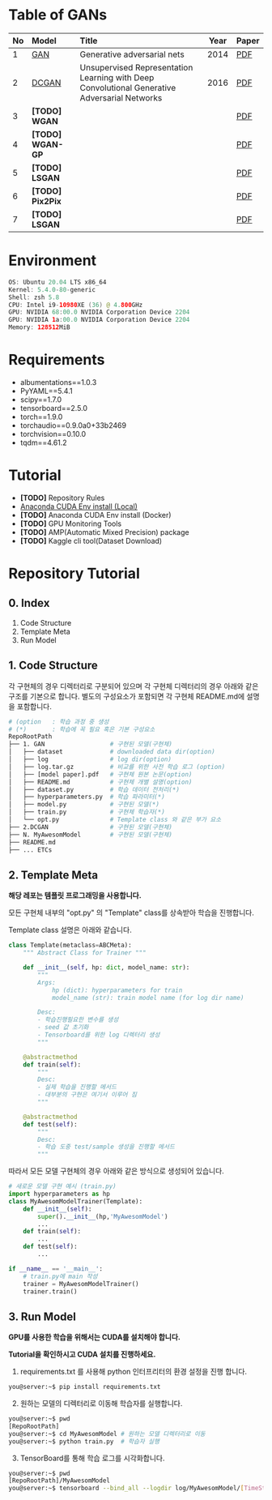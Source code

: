 # **Table of GANs**
| No   | Model                         | Title                                                                                        | Year | Paper                                                                                                                                        |
| :--- | :---------------------------- | :------------------------------------------------------------------------------------------- | ---- | -------------------------------------------------------------------------------------------------------------------------------------------- |
| 1    | [GAN](./1.GAN/src/README.pdf) | Generative adversarial nets                                                                  | 2014 | [PDF](./1.GAN/src/NIPS-2014-generative-adversarial-nets-Paper.pdf)                                                                           |
| 2    | [DCGAN](./2.DCGAN/README.md)  | Unsupervised Representation Learning with Deep Convolutional Generative Adversarial Networks | 2016 | [PDF](./2.DCGAN/src/DCGAN(UNSUPERVISED%20REPRESENTATION%20LEARNING%20WITH%20DEEP%20CONVOLUTIONAL%20GENERATIVE%20ADVERSARIAL%20NETWORKS).pdf) |
| 3    | **[TODO]** **WGAN**           |                                                                                              |      | [PDF]()                                                                                                                                      |
| 4    | **[TODO]** **WGAN-GP**        |                                                                                              |      | [PDF]()                                                                                                                                      |
| 5    | **[TODO]** **LSGAN**          |                                                                                              |      | [PDF]()                                                                                                                                      |
| 6    | **[TODO]** **Pix2Pix**        |                                                                                              |      | [PDF]()                                                                                                                                      |
| 7    | **[TODO]** **LSGAN**          |                                                                                              |      | [PDF]()                                                                                                                                      |
<!-- 3. (Wasserstein GAN), 2017, Paper
4. **[TODO]** **WGAN-GP**(WGAN gradient penalty), 2017, Paper
5. **[TODO]** **LSGAN**(Least Square GAN), 2016, Paper
6. **[TODO]** **Pix2Pix**, 2018, Paper
7. TO BE CONTINUED ... -->

# **Environment**
```swift
OS: Ubuntu 20.04 LTS x86_64 
Kernel: 5.4.0-80-generic 
Shell: zsh 5.8 
CPU: Intel i9-10980XE (36) @ 4.800GHz 
GPU: NVIDIA 68:00.0 NVIDIA Corporation Device 2204 
GPU: NVIDIA 1a:00.0 NVIDIA Corporation Device 2204 
Memory: 128512MiB 
```
# **Requirements**
- albumentations==1.0.3 
- PyYAML==5.4.1
- scipy==1.7.0
- tensorboard==2.5.0
- torch==1.9.0 
- torchaudio==0.9.0a0+33b2469
- torchvision==0.10.0
- tqdm==4.61.2

# **Tutorial**

- **[TODO]** Repository Rules
- [Anaconda CUDA Env install (Local)](Tutorial/Anaconda%20CUDA%20Env%20install(local).md)
- **[TODO]** Anaconda CUDA Env install (Docker)
- **[TODO]** GPU Monitoring Tools
- **[TODO]** AMP(Automatic Mixed Precision) package
- **[TODO]** Kaggle cli tool(Dataset Download)

# Repository Tutorial

## 0. Index

1. Code Structure
2. Template Meta
3. Run Model

## 1. Code Structure

각 구현체의 경우 디렉터리로 구분되어 있으며 각 구현체 디렉터리의 경우 아래와 같은 구조를 기본으로 합니다. 별도의 구성요소가 포함되면 각 구현체 README.md에 설명을 포함합니다.

```bash
# (option   : 학습 과정 중 생성
# (*)       : 학습에 꼭 필요 혹은 기본 구성요소
RepoRootPath
├── 1. GAN                  # 구현된 모델(구현체)
│   ├── dataset             # downloaded data dir(option)
│   ├── log                 # log dir(option)
│   ├── log.tar.gz          # 비교를 위한 사전 학습 로그 (option)
│   ├── [model paper].pdf   # 구현체 원본 논문(option)
│   ├── README.md           # 구현체 개별 설명(option)
│   ├── dataset.py          # 학습 데이터 전처리(*)
│   ├── hyperparameters.py  # 학습 파라미터(*)
│   ├── model.py            # 구현된 모델(*)
│   ├── train.py            # 구현체 학습자(*)
│   └── opt.py              # Template class 와 같은 부가 요소
├── 2.DCGAN                 # 구현된 모델(구현체)
├── N. MyAwesomModel        # 구현된 모델(구현체)
├── README.md
├── ... ETCs
```

## 2. Template Meta

**해당 레포는 템플릿 프로그래밍을 사용합니다.**

모든 구현체 내부의 "opt.py" 의 "Template" class를 상속받아 학습을 진행합니다.

Template class 설명은 아래와 같습니다.

```python
class Template(metaclass=ABCMeta):
    """ Abstract Class for Trainer """

    def __init__(self, hp: dict, model_name: str):
        """
        Args:
            hp (dict): hyperparameters for train
            model_name (str): train model name (for log dir name)

        Desc:
        - 학습진행필요한 변수를 생성
        - seed 값 초기화
        - Tensorboard를 위한 log 디렉터리 생성
        """

    @abstractmethod
    def train(self):
        """
        Desc:
        - 실제 학습을 진행할 메서드
        - 대부분의 구현은 여기서 이루어 짐
        """

    @abstractmethod
    def test(self):
        """
        Desc:
        - 학습 도중 test/sample 생성을 진행할 메서드
        """
```

따라서 모든 모델 구현체의 경우 아래와 같은 방식으로 생성되어 있습니다.

```python
# 새로운 모델 구현 예시 (train.py)
import hyperparameters as hp
class MyAwesomModelTrainer(Template):
    def __init__(self):
        super().__init__(hp,'MyAwesomModel')
        ...
    def train(self):
        ...
    def test(self):
        ...

if __name__ == '__main__':
    # train.py에 main 작성
    trainer = MyAwesomModelTrainer()
    trainer.train()
```


## 3. Run Model

**GPU를 사용한 학습을 위해서는 CUDA를 설치해야 합니다.**

**Tutorial을 확인하시고 CUDA 설치를 진행하세요.**

1. requirements.txt 를 사용해 python 인터프리터의 환경 설정을 진행 합니다.

```bash
you@server:~$ pip install requirements.txt
```

2. 원하는 모델의 디렉터리로 이동해 학습자를 실행합니다.

```bash
you@server:~$ pwd
[RepoRootPath]
you@server:~$ cd MyAwesomModel # 원하는 모델 디렉터리로 이동
you@server:~$ python train.py  # 학습자 실행
```

3. TensorBoard를 통해 학습 로그를 시각화합니다.

```bash
you@server:~$ pwd
[RepoRootPath]/MyAwesomModel
you@server:~$ tensorboard --bind_all --logdir log/MyAwesomModel/[TimeStamp]
```